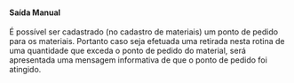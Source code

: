 #### **Saída Manual**

É possível ser cadastrado (no cadastro de materiais) um ponto de pedido para os materiais.
Portanto caso seja efetuada uma retirada nesta rotina de uma quantidade que exceda o ponto de pedido do material, será apresentada uma mensagem informativa de que o ponto de pedido foi atingido.